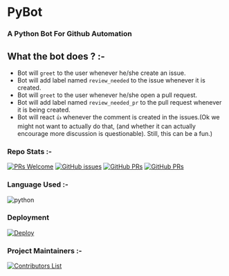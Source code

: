 # PyBot

### A Python Bot For Github Automation



## What the bot does ? :-

- Bot will `greet` to the user whenever he/she create an issue.
- Bot will add label named `review_needed` to the issue whenever it is created.
- Bot will `greet` to the user whenever he/she open a pull request.
- Bot will add label named `review_needed_pr` to the pull request whenever it is being created.
- Bot will react `👍` whenever the comment is created in the issues.(Ok we might not want to actually do that, (and whether it can actually encourage more discussion is questionable). Still, this can be a fun.)


### Repo Stats :-

[![PRs Welcome](https://img.shields.io/badge/PRs-welcome-green.svg?style=for-the-badge&color=blue)](.github/CONTRIBUTING.md)
[![GitHub issues](https://img.shields.io/github/issues/vasu-1/PyBot?color=green&logo=github&style=for-the-badge)](https://github.com/vasu-1/PyBot/issues)
[![GitHub PRs](https://img.shields.io/github/issues-pr/vasu-1/PyBot?style=for-the-badge&logo=github)](https://github.com/vasu-1/PyBot/pulls) [![GitHub PRs](https://img.shields.io/github/issues-pr-closed/vasu-1/PyBot?style=for-the-badge&color=critical&logo=github)](https://github.com/vasu-1/PyBot/pulls?q=is%3Apr+is%3Aclosed)


### Language Used :-

![python](https://img.shields.io/badge/python-v3.7-blue?style=for-the-badge&logo=python&logoColor=white)


### Deployment

[![Deploy](https://www.herokucdn.com/deploy/button.svg)](https://heroku.com/deploy?template=https://github.com/vasu-1/PyBot)


### Project Maintainers :-

[![Contributors List](https://contrib.rocks/image?repo=vasu-1/PyBot)](https://github.com/vasu-1/PyBot/graphs/contributors)